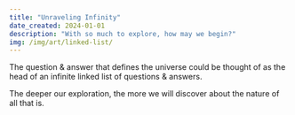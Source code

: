 ```yaml
---
title: "Unraveling Infinity"
date_created: 2024-01-01
description: "With so much to explore, how may we begin?"
img: /img/art/linked-list/
---
```

The question & answer that defines the universe could be thought of as the head of an infinite linked list of questions & answers.

The deeper our exploration, the more we will discover about the nature of all that is.